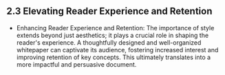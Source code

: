 ## 2.3 Elevating Reader Experience and Retention
- Enhancing Reader Experience and Retention: The importance of style extends beyond just aesthetics; it plays a crucial role in shaping the reader's experience. A thoughtfully designed and well-organized whitepaper can captivate its audience, fostering increased interest and improving retention of key concepts. This ultimately translates into a more impactful and persuasive document.

